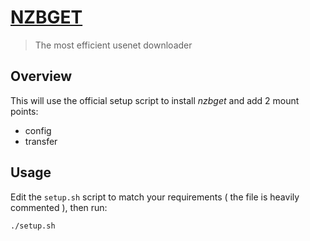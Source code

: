 # [NZBGET](https://nzbget.net/)

>The most efficient usenet downloader

## Overview

 This will use the official setup script to install _nzbget_ and add 2 mount points: 

- config
- transfer

## Usage

Edit the `setup.sh` script to match your requirements ( the file is heavily commented ), then run:

`./setup.sh`



